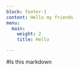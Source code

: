 ```yaml
---
block: footer-1
content: Hello my friends
menu:
  main:
    weight: 2
    title: Hello

---
```

\#Is this markdown